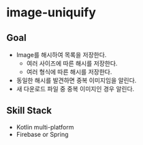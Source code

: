 # image-uniquify

## Goal
* Image를 해시하여 목록을 저장한다.
  * 여러 사이즈에 따른 해시를 저장한다.
  * 여러 형식에 따른 해시를 저장한다.
* 동일한 해시를 발견하면 중복 이미지임을 알린다.
* 새 다운로드 파일 중 중복 이미지인 경우 알린다.

## Skill Stack

- Kotlin multi-platform
- Firebase or Spring